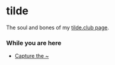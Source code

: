 tilde
=====

The soul and bones of my [tilde.club page](http://tilde.club/~javier).

### While you are here

* [Capture the ~](https://github.com/javierarce/tilde/tree/master/captures)
